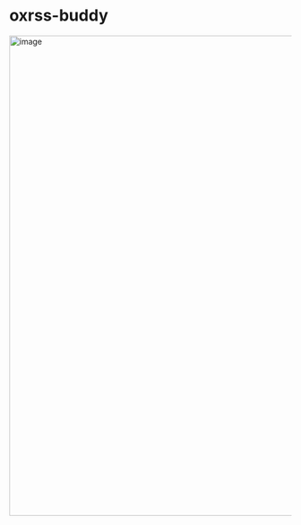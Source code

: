 # oxrss-buddy
<img width="860" height="859" alt="image" src="https://github.com/user-attachments/assets/0f43c858-8f8e-4102-b27c-f600f8b80095" />
